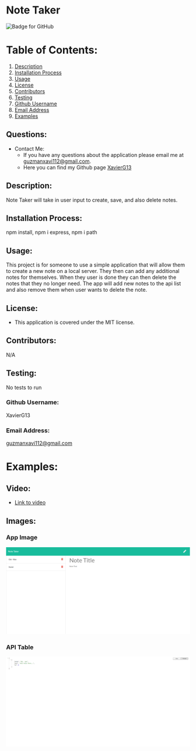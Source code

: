 # Note Taker
  ![Badge for GitHub](https://img.shields.io/static/v1?label=MIT&message=License&color=blue)

  # Table of Contents:

  1. [Description](#description)
  2. [Installation Process](#installation-process)
  3. [Usage](#usage)
  4. [License](#license)
  5. [Contributors](#contributors)
  6. [Testing](#testing)
  7. [Github Username](#github-username)
  8. [Email Address](#email-address)
  9. [Examples](#examples)

## Questions:
- Contact Me:
  - If you have any questions about the application please email me at guzmanxavi112@gmail.com.
  - Here you can find my Github page [XavierG13](https://github.com/XavierG13)

## Description:
  Note Taker will take in user input to create, save, and also delete notes.

## Installation Process:
  npm install, npm i express, npm i path

## Usage:
  This project is for someone to use a simple application that will allow them to create a new note on a local server. They then can add any additional notes for themselves. When they user is done they can then delete the notes that they no longer need. The app will add new notes to the api list and also remove them when user wants to delete the note.

## License:
  - This application is covered under the MIT license.
  
## Contributors:
  N/A

## Testing:
  No tests to run

### Github Username:
  XavierG13

### Email Address:
  guzmanxavi112@gmail.com

# Examples:

## Video:
- [Link to video](https://drive.google.com/file/d/1Qu3FTYZ484HJPazvtqVQ_n7zSMvAnrR4/view)

## Images:

### App Image
![img](public/assets/images/screencapture-localhost-3000-notes-2021-01-12-22_05_22.png)

### API Table
![img](public/assets/images/screencapture-localhost-3000-api-notes-2021-01-12-22_10_34.png)

